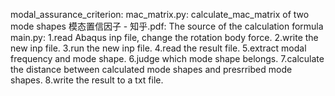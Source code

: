 modal_assurance_criterion:
    mac_matrix.py: calculate_mac_matrix of two mode shapes
    模态置信因子 - 知乎.pdf: The source of the calculation formula
main.py: 1.read Abaqus inp file, change the rotation body force. 2.write the new inp file. 3.run the new inp file. 4.read the result file. 5.extract modal frequency and mode shape. 6.judge which mode shape belongs. 7.calculate the distance between calculated mode shapes and presrribed mode shapes. 8.write the result to a txt file.